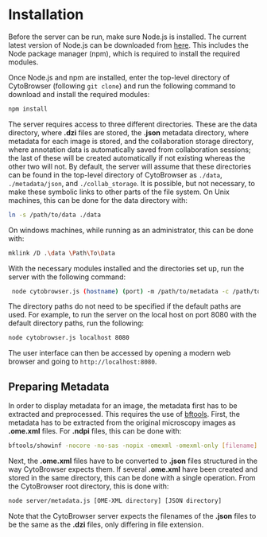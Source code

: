 # Installation
Before the server can be run, make sure Node.js is installed. The current latest version of Node.js can be downloaded from [here](https://nodejs.org/en/download/). This includes the Node package manager (npm), which is required to install the required modules. 

Once Node.js and npm are installed, enter the top-level directory of CytoBrowser (following `git clone`) and run the following command to download and install the required modules:

```bash
npm install
```

The server requires access to three different directories. These are the data directory, where **.dzi** files are stored, the **.json** metadata directory, where metadata for each image is stored, and the collaboration storage directory, where annotation data is automatically saved from collaboration sessions; the last of these will be created automatically if not existing whereas the other two will not. 
By default, the server will assume that these directories can be found in the top-level directory of CytoBrowser as `./data`, `./metadata/json`, and `./collab_storage`. It is possible, but not necessary, to make these symbolic links to other parts of the file system. On Unix machines, this can be done for the data directory with:

```bash
ln -s /path/to/data ./data
```

On windows machines, while running as an administrator, this can be done with:

```bash
mklink /D .\data \Path\To\Data
```

With the necessary modules installed and the directories set up, run the server with the following command:

```bash
 node cytobrowser.js (hostname) (port) -m /path/to/metadata -c /path/to/collab/storage -d /path/to/data
 ```

The directory paths do not need to be specified if the default paths are used. For example, to run the server on the local host on port 8080 with the default directory paths, run the following:

```bash
node cytobrowser.js localhost 8080
```

The user interface can then be accessed by opening a modern web browser and going to `http://localhost:8080`.

## Preparing Metadata

In order to display metadata for an image, the metadata first has to be extracted and preprocessed. This requires the use of [bftools](https://docs.openmicroscopy.org/bio-formats/latest/users/comlinetools/index.html). First, the metadata has to be extracted from the original microscopy images as **.ome.xml** files. For **.ndpi** files, this can be done with:

```bash
bftools/showinf -nocore -no-sas -nopix -omexml -omexml-only [filename].ndpi > [OME-XML directory]/[filename].ome.xml
```

Next, the **.ome.xml** files have to be converted to **.json** files structured in the way CytoBrowser expects them. If several **.ome.xml** have been created and stored in the same directory, this can be done with a single operation. From the CytoBrowser root directory, this is done with:

```bash
node server/metadata.js [OME-XML directory] [JSON directory]
```

Note that the CytoBrowser server expects the filenames of the **.json** files to be the same as the **.dzi** files, only differing in file extension.
